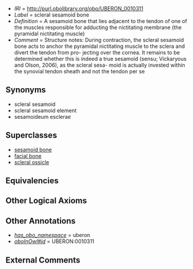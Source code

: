  * *IRI* = http://purl.obolibrary.org/obo/UBERON_0010311
 * *Label* = scleral sesamoid bone
 * *Definition* = A sesamoid bone that lies adjacent to the tendon of one of the muscles responsible for adducting the nictitating membrane (the pyramidal nictitating muscle) 
 * *Comment* = Structure notes: During contraction, the scleral sesamoid bone acts to anchor the pyramidal nictitating muscle to the sclera and divert the tendon from pro- jecting over the cornea. It remains to be determined whether this is indeed a true sesamoid (sensu; Vickaryous and Olson, 2006), as the scleral sesa- moid is actually invested within the synovial tendon sheath and not the tendon per se

## Synonyms

 * scleral sesamoid
 * scleral sesamoid element
 * sesamoideum esclerae

## Superclasses

 * [sesamoid bone](../../UBERON/79/UBERON_0001479.md)
 * [facial bone](../../UBERON/62/UBERON_0003462.md)
 * [scleral ossicle](../../UBERON/90/UBERON_0010290.md)

## Equivalencies


## Other Logical Axioms


## Other Annotations

 * *[has_obo_namespace](../../ce/oboInOwl#hasOBONamespace.md)* = uberon
 * *[oboInOwl#id](../../id/oboInOwl#id.md)* = UBERON:0010311

## External Comments

